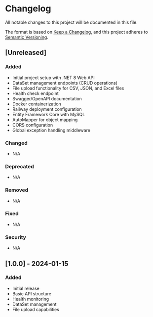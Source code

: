 # Changelog

All notable changes to this project will be documented in this file.

The format is based on [Keep a Changelog](https://keepachangelog.com/en/1.0.0/),
and this project adheres to [Semantic Versioning](https://semver.org/spec/v2.0.0.html).

## [Unreleased]

### Added
- Initial project setup with .NET 8 Web API
- DataSet management endpoints (CRUD operations)
- File upload functionality for CSV, JSON, and Excel files
- Health check endpoint
- Swagger/OpenAPI documentation
- Docker containerization
- Railway deployment configuration
- Entity Framework Core with MySQL
- AutoMapper for object mapping
- CORS configuration
- Global exception handling middleware

### Changed
- N/A

### Deprecated
- N/A

### Removed
- N/A

### Fixed
- N/A

### Security
- N/A

## [1.0.0] - 2024-01-15

### Added
- Initial release
- Basic API structure
- Health monitoring
- DataSet management
- File upload capabilities 